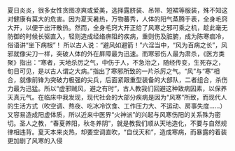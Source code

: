 夏日炎炎，很多女性贪图凉爽或爱美，选择露脐装、吊带、短裙等服装，殊不知这对健康有莫大的危害。因为夏天暑热，万物蕃秀，人体的阳气蒸腾于表，全身毛窍大开，以便于出汗散热。然而，全身毛窍大开正给了风寒之邪可乘之机，趁此毫无防御的时候长驱直入，轻则造成经络痹阻的疾病，重则伤及脏腑，成为陈寒痼冷，俗语讲“坐下病根”！
所以古人说：“避风如避箭！”六淫当中，“风为百病之长”，风邪就像尖刀一样，突破人体的外在屏障最为迅速。而寒邪伤人最为肃杀，《医方类聚》指出：“寒者，天地杀厉之气，中伤于人，不急治之，随经传变，生死存之，旬日可见，是以古人谓之大病。”指出了寒邪所致的一片杀厉之气。“风”与“寒”相合，就像前锋为突破力极强的尖兵，后面紧跟重型装备的大部队，二者组合，杀伤力最为迅猛。所以“虚邪贼风，避之有时”，古人教我们回避这种致病因素，以保养天真元气。在临床中我发现，现代社会的大部分疾病是因为“风寒”所致，而现代人的生活方式（吹空调、熬夜、吃冰冷饮食、工作压力大、不运动、房事失度……）又容易造成阳虚体质，所以近来中医界“火神派”的兴起与风寒伤阳的关系殊为密切。圣人之教，“春夏养阳，秋冬养阴”，就是教我们顺从天地造化，不要与自然规律相违背。夏天本来炎热，却要空调直吹，“自伐天和”，造成寒病，而暴露的着装更加剧了风寒的入侵
